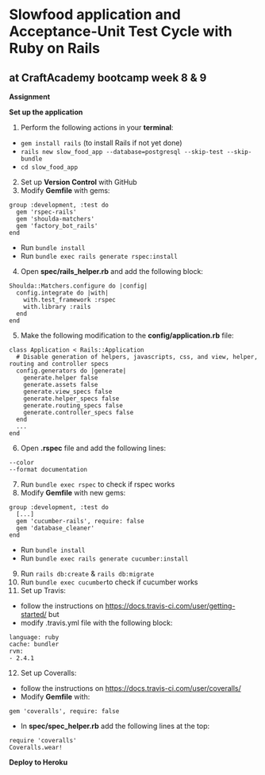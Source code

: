 # Slowfood application and Acceptance-Unit Test Cycle with Ruby on Rails

## at CraftAcademy bootcamp week 8 & 9

**Assignment**

**Set up the application**

1. Perform the following actions in your **terminal**:
* `gem install rails` (to install Rails if not yet done)
* `rails new slow_food_app --database=postgresql --skip-test --skip-bundle`
* `cd slow_food_app`
2. Set up **Version Control** with GitHub
3. Modify **Gemfile** with gems:
```
group :development, :test do
  gem 'rspec-rails'
  gem 'shoulda-matchers'
  gem 'factory_bot_rails'
end
```
* Run `bundle install`
* Run `bundle exec rails generate rspec:install`
4. Open **spec/rails_helper.rb** and add the following block:
```
Shoulda::Matchers.configure do |config|
  config.integrate do |with|
    with.test_framework :rspec
    with.library :rails
  end
end
```
5. Make the following modification to the **config/application.rb** file:
```
class Application < Rails::Application
  # Disable generation of helpers, javascripts, css, and view, helper, routing and controller specs
  config.generators do |generate|
    generate.helper false
    generate.assets false
    generate.view_specs false
    generate.helper_specs false
    generate.routing_specs false
    generate.controller_specs false
  end
  ...
end
```
6. Open **.rspec** file and add the following lines:
```
--color
--format documentation
```
7. Run `bundle exec rspec` to check if rspec works
8. Modify **Gemfile** with new gems:
```
group :development, :test do
  [...]
  gem 'cucumber-rails', require: false
  gem 'database_cleaner'
end
```
* Run `bundle install`
* Run `bundle exec rails generate cucumber:install`
9. Run `rails db:create` & `rails db:migrate`
10. Run `bundle exec cucumber`to check if cucumber works
11. Set up Travis:
* follow the instructions on https://docs.travis-ci.com/user/getting-started/ but
* modify .travis.yml file with the following block:
```
language: ruby
cache: bundler
rvm:
- 2.4.1
```
12. Set up Coveralls:
* follow the instructions on https://docs.travis-ci.com/user/coveralls/
* Modify **Gemfile** with:
```
gem 'coveralls', require: false
```
* In **spec/spec_helper.rb** add the following lines at the top:
```
require 'coveralls'
Coveralls.wear!
```

**Deploy to Heroku**
